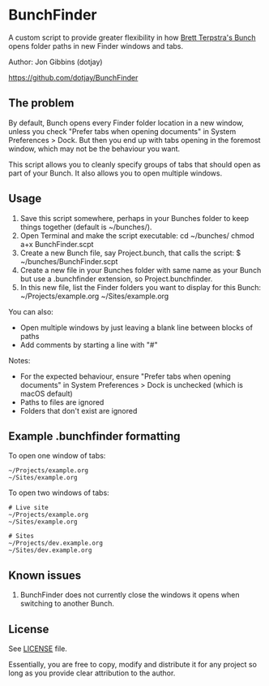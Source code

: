 # BunchFinder

A custom script to provide greater flexibility in how [Brett Terpstra's Bunch](https://brettterpstra.com/projects/bunch/) opens folder paths in new Finder windows and tabs.

Author: Jon Gibbins (dotjay)

https://github.com/dotjay/BunchFinder

## The problem

By default, Bunch opens every Finder folder location in a new window, unless
you check "Prefer tabs when opening documents" in System Preferences > Dock.
But then you end up with tabs opening in the foremost window, which may not
be the behaviour you want.

This script allows you to cleanly specify groups of tabs that should open as
part of your Bunch. It also allows you to open multiple windows.

## Usage

1. Save this script somewhere, perhaps in your Bunches folder to keep things together (default is ~/bunches/).
2. Open Terminal and make the script executable:
        cd ~/bunches/
        chmod a+x BunchFinder.scpt
2. Create a new Bunch file, say Project.bunch, that calls the script:
        $ ~/bunches/BunchFinder.scpt
3. Create a new file in your Bunches folder with same name as your Bunch but use a .bunchfinder extension, so Project.bunchfinder.
4. In this new file, list the Finder folders you want to display for this Bunch:
        ~/Projects/example.org
        ~/Sites/example.org

You can also:
- Open multiple windows by just leaving a blank line between blocks of paths
- Add comments by starting a line with "#"

Notes:
- For the expected behaviour, ensure "Prefer tabs when opening documents" in System Preferences > Dock is unchecked (which is macOS default)
- Paths to files are ignored
- Folders that don't exist are ignored

## Example .bunchfinder formatting

To open one window of tabs:
```
~/Projects/example.org
~/Sites/example.org
```

To open two windows of tabs:
```
# Live site
~/Projects/example.org
~/Sites/example.org

# Sites
~/Projects/dev.example.org
~/Sites/dev.example.org
```

## Known issues

1. BunchFinder does not currently close the windows it opens when switching to another Bunch.

## License

See [LICENSE](https://github.com/dotjay/BunchFinder/blob/master/LICENSE) file.

Essentially, you are free to copy, modify and distribute it for any project so long as you provide clear attribution to the author.

